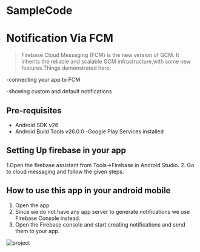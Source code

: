 # SampleCode
Notification Via FCM
===================================

>Firebase Cloud Messaging (FCM) is the new version of GCM. It inherits the reliable and scalable GCM infrastructure,with some new features.Things demonstrated here:

-connecting your app to FCM

-showing custom and default notifications



Pre-requisites
--------------

- Android SDK v26
- Android Build Tools v26.0.0
-Google Play Services installed

Setting Up firebase in your app
--------------
1.Open the firebase assistant from Tools->Firebase in Android Studio.
2. Go to cloud messaging and follow the given steps.

How to use this app in your android mobile
--------------
1. Open the app
2. Since we do not have any app server to generate notifications we use Firebase Console instead.
3. Open the Firebase console and start creating notifications and send them to your app.




![project](https://user-images.githubusercontent.com/30496566/29071997-961c5d04-7c63-11e7-81b7-5da116ce1417.png)
